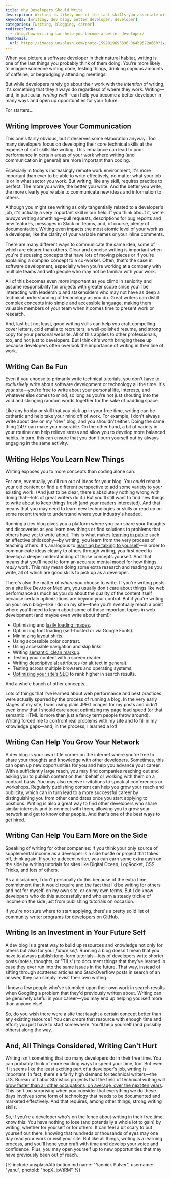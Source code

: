 ```yaml
---
title: Why Developers Should Write
description: Writing is likely one of the last skills you associate with software development. But it plays a key role in everything that we do and can help you build a more successful career.
keywords: [writing, dev blog, better developer, developer]
categories: [writing, blogging, career]
redirectFrom:
  - /blog/how-writing-can-help-you-become-a-better-developer/
thumbnail:
  url: https://images.unsplash.com/photo-1592819695396-064b9572a660?ixid=MnwxMjA3fDB8MHxwaG90by1wYWdlfHx8fGVufDB8fHx8&ixlib=rb-1.2.1&auto=format&fit=crop&w=1600&h=900&q=80
---
```


When you picture a software developer in their natural habitat, writing is one of the last things you probably think of them doing. You're more likely to imagine someone writing code, testing things, drinking copious amounts of caffeine, or begrudgingly attending meetings.

But while developers rarely go about their work with the *intention* of writing, it's something that they always do regardless of where they work. Writing—and, in particular, *writing well*—can help you become a better developer in many ways and open up opportunities for your future.

For starters...

## Writing Improves Your Communication

This one's fairly obvious, but it deserves some elaboration anyway. Too many developers focus on developing their core technical skills at the expense of soft skills like writing. This imbalance can lead to poor performance in certain areas of your work where writing (and communication in general) are more important than coding.

Especially in today's increasingly remote work environment, it's more important than ever to be able to write effectively, no matter what your job is or in what sector you work. But writing, like any skill, requires practice to perfect. The more you write, the better you write. And the better you write, the more clearly you're able to communicate new ideas and information to others.

Although you might see writing as only tangentially related to a developer's job, it's actually a very important skill in our field. If you think about it, we're *always* writing something—pull requests, descriptions for bug reports and new features, messages in Slack or Teams, and, of course, plenty of documentation. Writing even impacts the most atomic level of your work as a developer, like the clarity of your variable names or your inline comments.

There are many different ways to communicate the same idea, some of which are clearer than others. Clear and concise writing is important when you're discussing concepts that have lots of moving pieces or if you're explaining a complex concept to a co-worker. Often, that's the case in software development, especially when you're working at a company with multiple teams and with people who may not be familiar with your work.

All of this becomes even *more* important as you climb in seniority and assume responsibility for projects with greater scope since you'll be interacting with leadership and stakeholders who may not have as deep a technical understanding of technology as you do. Great writers can distill complex concepts into simple and accessible language, making them valuable members of your team when it comes time to present work or research.

And, last but not least, good writing skills can help you craft compelling cover letters, cold emails to recruiters, a well-polished resume, and strong copy for your personal website. All of this applies to other professionals, too, and not just to developers. But I think it's worth bringing these up because developers often overlook the importance of writing in their line of work.

## Writing Can Be Fun

Even if you choose to primarily write technical tutorials, you don't have to *exclusively* write about software development or technology all the time. It's *your* site—you're free to write about your personal life, interests, and whatever else comes to mind, so long as you're not just shouting into the void and stringing random words together for the sake of padding space.

Like any hobby or skill that you pick up in your free time, writing can be cathartic and help take your mind off of work. For example, I don't always write about dev on my "dev" blog, and you shouldn't either. Doing the same thing 24/7 can make you miserable. On the other hand, a bit of variety in your routine can help relieve stress and allow you to develop more balanced habits. In turn, this can ensure that you don't burn yourself out by always engaging in the same activity.

## Writing Helps You Learn New Things

Writing exposes you to more concepts than coding alone can.

For one, eventually, you'll run out of ideas for your blog. You *could* rehash your old content or find a different perspective to add some variety to your existing work. (And just to be clear, there's absolutely nothing wrong with doing that—lots of great writers do it.) But you'll still want to find new things to write about to keep things fresh (and your readers interested). And that means that you may need to learn new technologies or skills or read up on some recent trends to understand where your industry's headed.

Running a dev blog gives you a platform where you can share your thoughts and discoveries as you learn new things or find solutions to problems that others have yet to write about. This is what makes [learning in public](https://www.swyx.io/learn-in-public/) such an effective philosophy—by writing, you learn from the very process of teaching others. It's analogous to [learning by talking to yourself](https://hbr.org/2017/05/talking-to-yourself-out-loud-can-help-you-learn)—in order to communicate ideas clearly to others through writing, you first need to develop a deeper understanding of those concepts yourself. And that means that you'll need to form an accurate mental model for how things *really* work. This may mean doing some extra research and reading as you write, all of which are good skills to pick up as a developer.

There's also the matter of *where* you choose to write. If you're writing posts on a site like Dev.to or Medium, you usually don't care about things like web performance as much as you do about the quality of the content itself because certain optimizations are beyond your control. But if you're writing on your own blog—like I do on my site—then you'll eventually reach a point where you'll need to learn about some of these important topics in web development (and maybe even write about them!):

- Optimizing and [lazily loading images](/blog/optimizing-images-for-the-web/).
- Optimizing font loading (self-hosted or via Google Fonts).
- Minimizing layout shifts.
- Using accessible color contrast.
- Using accessible navigation and skip links.
- Writing [semantic, clean markup](/blog/semantic-html-accessibility/).
- Testing your content with a screen reader.
- Writing descriptive alt attributes (or alt text in general).
- Testing across multiple browsers and operating systems.
- [Optimizing your site's SEO](/blog/seo-blogging-tips/) to rank higher in search results.

And a whole bunch of other concepts...

Lots of things that I've learned about web performance and best practices were actually spurred by the process of running a blog. In the very early stages of my site, I was using plain JPEG images for my posts and didn't even know that I should care about optimizing my page load speed (or that semantic HTML is more than just a fancy term people throw around). Writing forced me to confront real problems with my site and to fill in my knowledge gaps—and, in the process, I learned a lot!

## Writing Can Help You Grow Your Network

A dev blog is your own little corner on the internet where you're free to share your thoughts and knowledge with other developers. Sometimes, this can open up new opportunities for you and help you advance your career. With a sufficiently large reach, you may find companies reaching out and asking you to publish content on their behalf or working with them on a contract basis. You may also receive invitations to speak at conferences or workshops. Regularly publishing content can help you grow your reach and publicity, which can in turn lead to a more successful career by distinguishing you from other candidates once you start applying to positions. Writing is also a great way to find other developers who share similar interests and to connect with them, allowing you to grow your network and get to know other people. And that's one of the best ways to get hired.

## Writing Can Help You Earn More on the Side

Speaking of writing for other companies: If you think your only source of supplemental income as a developer is a side hustle or project that takes off, think again. If you're a decent writer, you can earn some extra cash on the side by writing tutorials for sites like Digital Ocean, LogRocket, CSS Tricks, and lots of others.

As a disclaimer, I don't personally do this because of the extra time commitment that it would require and the fact that I'd be writing for others and not for myself, on my own site, or on my own terms. But I do know developers who do this successfully and who earn a steady trickle of income on the side just from publishing tutorials on occasion.

If you're not sure where to start applying, there's a pretty solid list of [community writer programs for developers](https://github.com/malgamves/CommunityWriterPrograms) on GitHub.

## Writing Is an Investment in Your Future Self

A dev blog is a great way to build up resources and knowledge not only for others but also for your *future self*. Running a blog doesn't mean that you have to always publish long-form tutorials—lots of developers write shorter posts (notes, thoughts, or "TILs") to document things that they've learned in case they ever run into the same issues in the future. That way, instead of sifting through scattered articles and StackOverflow posts in search of an answer, they can simply revisit their own writing.

I know a few people who've stumbled upon their own work in search results when Googling a problem that they'd previously written about. Writing can be genuinely useful in your career—you may end up helping yourself more than anyone else!

So, do you wish there were a site that taught a certain concept better than any existing resource? You can *create* that resource with enough time and effort; you just have to start somewhere. You'll help yourself (and possibly others) along the way.

## And, All Things Considered, Writing Can't Hurt

Writing isn't something that too many developers do in their free time. You can probably think of more exciting ways to spend your time, too. But even if it seems like the least exciting part of a developer's job, writing is important. In fact, there's a fairly high demand for technical writers—the U.S. Bureau of Labor Statistics projects that the field of technical writing will [grow faster than all other occupations, on average, over the next ten years](https://www.bls.gov/ooh/media-and-communication/technical-writers.htm#tab-6). This isn't too surprising when you consider that everything we do these days involves some form of technology that needs to be documented and marketed effectively. And that requires, among other things, strong writing skills.

So, if you're a developer who's on the fence about writing in their free time, know this: You have nothing to lose (and potentially a whole lot to gain) by writing, whether for yourself or for others. It can feel a bit scary to put yourself out there, knowing that hundreds or thousands of eyes may one day read your work or visit your site. But like all things, writing is a learning process, and you'll hone your craft with time and develop your voice and confidence. Plus, you may open yourself up to new opportunities that may have previously been out of reach.

{% include unsplashAttribution.md name: "Yannick Pulver", username: "yanu", photoId: "hopX_jpVtRM" %}
